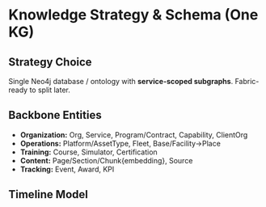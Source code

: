 # Knowledge Strategy & Schema (One KG)

## Strategy Choice

Single Neo4j database / ontology with **service-scoped subgraphs**. Fabric-ready to split later.

## Backbone Entities

- **Organization:** Org, Service, Program/Contract, Capability, ClientOrg
- **Operations:** Platform/AssetType, Fleet, Base/Facility→Place
- **Training:** Course, Simulator, Certification
- **Content:** Page/Section/Chunk{embedding}, Source
- **Tracking:** Event, Award, KPI

## Timeline Model
```cypher
